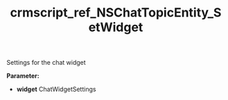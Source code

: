 ﻿---
title: crmscript_ref_NSChatTopicEntity_SetWidget
description: NSChatTopicEntity.SetWidget(ChatWidgetSettings widget)
intellisense: NSChatTopicEntity.SetWidget
keywords: NSChatTopicEntity, GetWidget
so.topic: reference
---

Settings for the chat widget

**Parameter:** 
 - **widget** ChatWidgetSettings

